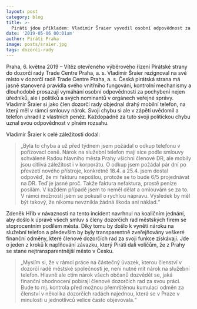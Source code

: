 ```yaml
---
layout: post
category: blog
title: >-  
  Piráti jdou příkladem: Vladimír Šraier vyvodil osobní odpovědnost za pořízení služebního telefonu a rezignoval na post v dozorčí radě Trade Centre Praha, a. s.
date: '2019-05-06 00:01am'
author: Piráti Praha
image: posts/sraier.jpg
tags: dozorčí-rady 
---
```


Praha, 6. května 2019 – Vítěz otevřeného výběrového řízení Pirátské strany do dozorčí rady Trade Centre Praha, a. s. Vladimír Šraier rezignoval na své místo v dozorčí radě Trade Centre Praha, a. s. Česká pirátská strana má jasně stanovená pravidla svého vnitřního fungování, kontrolní mechanismy a dlouhodobě prosazují vymáhání osobní odpovědnosti za pochybení nejen úředníků, ale i politiků a svých nominantů v orgánech veřejné správy. Vladimír Šraier si jako člen dozorčí rady objednal drahý mobilní telefon, na který měl v rámci smlouvy nárok. Svoji chybu si ale v zápětí uvědomil a telefon uhradil z vlastních peněz. Každopádně za tuto svoji politickou chybu uznal svou odpovědnost v plném rozsahu. 

Vladimír Šraier k celé záležitosti dodal: 

> „Byla to chyba a už před týdnem jsem požádal o odkup telefonu v pořizovací ceně. Nárok na služební telefon mají sice podle smlouvy schválené Radou hlavního města Prahy všichni členové DR, ale mobily jsou citlivá záležitost i v korporátu. O odkup jsem požádal pár dní po převzetí nového přístroje, konkrétně 18.4. a 25.4. jsem dostal odpověď, že mi fakturu nepošlou, protože se to bude 6/5 projednávat na DR. Teď je jasné proč. Takže faktura nefaktura, prostě peníze posílám. V každém případě jsem to neměl dělat a omlouvám se za to. V rámci možností jsem se pokusil o rychlou nápravu. Výsledek by měl být takový, že nikomu nevznikla žádná škoda ani náklad.“

Zdeněk Hřib v návaznosti na tento incident navrhnul na koaličním jednání, aby došlo k úpravě všech smluv s členy dozorčích rad městských firem se stoprocentním podílem města. Díky tomu by došlo k vynětí nároku na služební telefon a především by byly transparentně zveřejňovány veškeré finanční odměny, které členové dozorčích rad za svoji funkce získávají. Jde o jeden z kroků k naplňování závazku, který Piráti dali voličům, že z Prahy se stane nejtransparentnější město v Česku. 

> „Myslím si, že v rámci práce na částečný úvazek, kterou členství v dozorčí radě městské společnosti je, není nutné mít nárok na služební telefon. Hlavně ale ctím nárok všech občanů dozvědět se, jaká finanční ohodnocení pobírají členové dozorčích rad za svou práci. Bude to mj. kontrola před možnou přemrštěnou kumulací odměn za členství v několika dozorčích radách najednou, která se v Praze v minulosti u jednotlivců velice často objevovala.“
